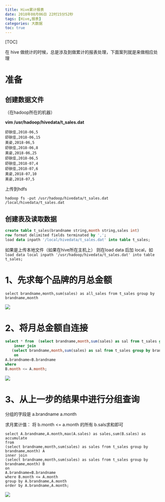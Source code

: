```yaml
---
title: Hive累计报表
date: 2018年08月06日 22时15分52秒
tags: [Hive,报表]
categories: 大数据
toc: true
---
```


[TOC]

在 hive 做统计的时候，总是涉及到做累计的报表处理，下面案列就是来做相应处理

# 准备

## 创建数据文件

（在hadoop所在的机器）

**vim /usr/hadoop/hivedata/t_sales.dat**

```
舒肤佳,2018-06,5
舒肤佳,2018-06,15
美姿,2018-06,5
舒肤佳,2018-06,8
美姿,2018-06,25
舒肤佳,2018-06,5
舒肤佳,2018-07,4
舒肤佳,2018-07,6
美姿,2018-07,10
美姿,2018-07,5
```

上传到hdfs

```shell
hadoop fs -put /usr/hadoop/hivedata/t_sales.dat /local/hivedata/t_sales.dat
```

<!-- more -->

## 创建表及读取数据

```sql
create table t_sales(brandname string,month string,sales int)
row format delimited fields terminated by ',';
load data inpath '/local/hivedata/t_sales.dat' into table t_sales;
```

如果是上传本地文件（如果在hive所在主机上） 则在load  data 后加 local，如 `load data local inpath '/usr/hadoop/hivedata/t_sales.dat' into table t_sales;`



# 1、先求每个品牌的月总金额

```
select brandname,month,sum(sales) as all_sales from t_sales group by brandname,month
```

![](https://ws1.sinaimg.cn/large/0069RVTdgy1fu87l2nswej31500smq3k.jpg)



# 2、将月总金额自连接

```sql
select * from  (select brandname,month,sum(sales) as sal from t_sales group by brandname,month) A 
    inner join 
   (select brandname,month,sum(sales) as sal from t_sales group by brandname,month) B
    on
A.brandname=B.brandname
where 
B.month <= A.month;
```

![](https://ws1.sinaimg.cn/large/006tNbRwgy1fu88kcmiosj31ik0zgq4y.jpg)





# 3、从上一步的结果中进行分组查询

分组的字段是 a.brandname a.month

求月累计值： 将 b.month <= a.month 的所有 b.sals求和即可

```
select A.brandname,A.month,max(A.sales) as sales,sum(B.sales) as accumulate
from 
(select brandname,month,sum(sales) as sales from t_sales group by brandname,month) A 
inner join 
(select brandname,month,sum(sales) as sales from t_sales group by brandname,month) B
on
A.brandname=B.brandname
where B.month <= A.month
group by A.brandname,A.month
order by A.brandname,A.month;
```

![](https://ws4.sinaimg.cn/large/006tNbRwgy1fu88tmmjfqj31ag0vamyy.jpg)
